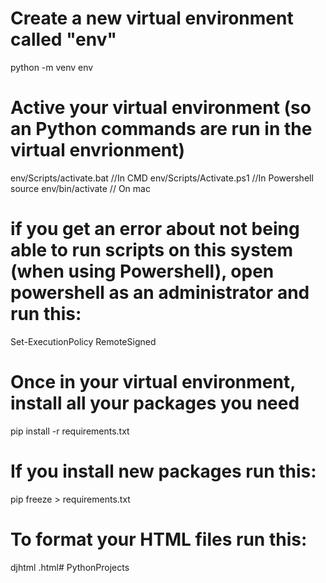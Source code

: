 

# Create a new virtual environment called "env"
python -m venv env

# Active your virtual environment (so an Python commands are run in the virtual envrionment)
env/Scripts/activate.bat //In CMD
env/Scripts/Activate.ps1 //In Powershell
source env/bin/activate // On mac

# if you get an error about not being able to run scripts on this system (when using Powershell), open powershell as an administrator and run this:
Set-ExecutionPolicy RemoteSigned

# Once in your virtual environment, install all your packages you need
pip install -r requirements.txt
 
# If you install new packages run this:
 pip freeze > requirements.txt

 # To format your HTML files run this:
 djhtml <name of your HTML file>.html#   P y t h o n P r o j e c t s  
 